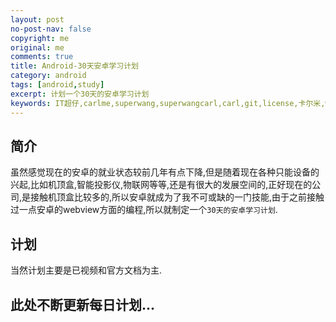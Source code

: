 ```yaml
---
layout: post
no-post-nav: false 
copyright: me
original: me
comments: true
title: Android-30天安卓学习计划
category: android
tags: [android,study]
excerpt: 计划一个30天的安卓学习计划
keywords: IT超仔,carlme,superwang,superwangcarl,carl,git,license,卡尔米,web,css
---
```


## 简介

虽然感觉现在的安卓的就业状态较前几年有点下降,但是随着现在各种只能设备的兴起,比如机顶盒,智能投影仪,物联网等等,还是有很大的发展空间的,正好现在的公司,是接触机顶盒比较多的,所以安卓就成为了我不可或缺的一门技能,由于之前接触过一点安卓的webview方面的编程,所以就制定一个`30天的安卓学习计划`.

## 计划

当然计划主要是已视频和官方文档为主.

## 此处不断更新每日计划...